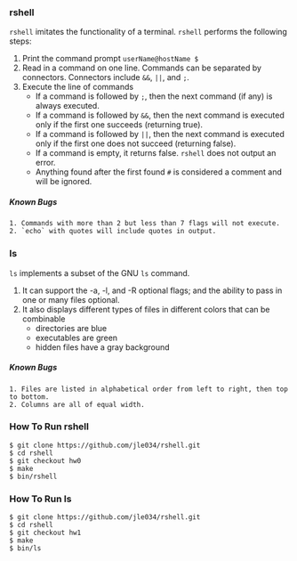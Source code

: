 ### rshell
`rshell` imitates the functionality of a terminal. `rshell` performs the following steps:

1. Print the command prompt `userName@hostName $` 
2. Read in a command on one line. Commands can be separated by connectors.
Connectors include `&&`, `||`, and `;`.
3. Execute the line of commands
	- If a command is followed by `;`, then the next command (if any) is always executed.
	- If a command is followed by `&&`, then the next command is executed only if the first one succeeds (returning true).
	- If a command is followed by `||`, then the next command is executed only if the first one does not succeed (returning false).
	- If a command is empty, it returns false. `rshell` does not output an error. 
	- Anything found after the first found `#` is considered a comment and will be ignored. 

##### Known Bugs
	1. Commands with more than 2 but less than 7 flags will not execute.
	2. `echo` with quotes will include quotes in output.

### ls
`ls` implements a subset of the GNU `ls` command. 
1. It can support the -a, -l, and -R optional flags; and the ability to pass in one or many files optional. 
2. It also displays different types of files in different colors that can be combinable
	- directories are blue
	- executables are green
	- hidden files have a gray background

##### Known Bugs 
	1. Files are listed in alphabetical order from left to right, then top to bottom.
	2. Columns are all of equal width.	

### How To Run rshell
```
$ git clone https://github.com/jle034/rshell.git
$ cd rshell
$ git checkout hw0
$ make
$ bin/rshell
```

### How To Run ls
```
$ git clone https://github.com/jle034/rshell.git
$ cd rshell
$ git checkout hw1
$ make
$ bin/ls
```
